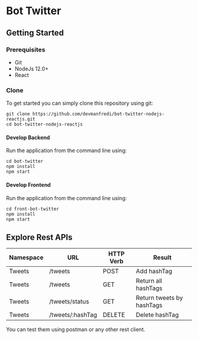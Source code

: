 # Bot Twitter

## Getting Started

### Prerequisites
- Git
- NodeJs 12.0+
- React

### Clone

To get started you can simply clone this repository using git:
```
git clone https://github.com/devmanfredi/bot-twitter-nodejs-reactjs.git
cd bot-twitter-nodejs-reactjs

```

#### Develop Backend

Run the application from the command line using:
```
cd bot-twitter
npm install
npm start
```

#### Develop Frontend

Run the application from the command line using:
```
cd front-bot-twitter
npm install
npm start
```


## Explore Rest APIs

Namespace     |   URL                        | HTTP Verb        | Result 
--------------|----------------------------- | ---------------- | -------------------------
Tweets          | /tweets                 | POST             | Add hashTag
Tweets          | /tweets                 | GET              | Return all hashTags
Tweets          | /tweets/status             | GET              | Return tweets by hashTags
Tweets      | /tweets/:hashTag  | DELETE           | Delete hashTag

You can test them using postman or any other rest client.